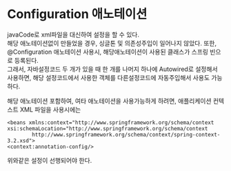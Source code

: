 # Configuration 애노테이션  
javaCode로 xml파일을 대신하여 설정을 할 수 있다.  
해당 애노테이션없이 만들었을 경우, 싱글톤 및 의존성주입이 일어나지 않았다. 
또한, @Configuration 애노테이션 사용시, 해당애노테이션이 사용된 클래스가 스프링 빈으로 등록된다.  
그래서, 자바설정코드 두 개가 있을 때 한 개를 나머지 하나에 Autowired로 설정해서 사용하면, 해당 설정코드에서 사용한 객체를 다른설정코드에 자동주입해서 사용도 가능하다.  

해당 애노테이션 포함하여, 여타 애노테이션을 사용가능하게 하려면, 애플리케이션 컨텍스트 XML 파일을 사용시에는
```
<beans xmlns:context="http://www.springframework.org/schema/context
xsi:schemaLocation="http://www.springframework.org/schema/context
		http://www.springframework.org/schema/context/spring-context-3.2.xsd">
<context:annotation-config/>
```
위와같은 설정이 선행되어야 한다.
